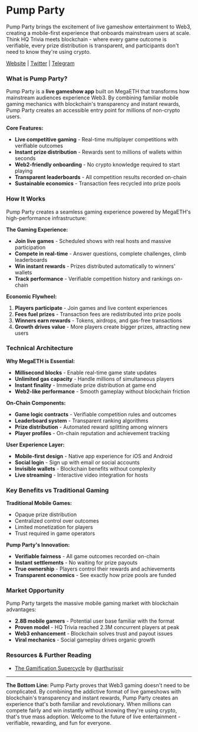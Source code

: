 # Pump Party

Pump Party brings the excitement of live gameshow entertainment to Web3, creating a mobile-first experience that onboards mainstream users at scale. Think HQ Trivia meets blockchain - where every game outcome is verifiable, every prize distribution is transparent, and participants don't need to know they're using crypto.

[Website](https://www.pumpparty.com/) | [Twitter](https://x.com/pumpparty) | [Telegram](https://t.me/+kh4RQgAcmZAzYWQx)

### What is Pump Party?

Pump Party is a **live gameshow app** built on MegaETH that transforms how mainstream audiences experience Web3. By combining familiar mobile gaming mechanics with blockchain's transparency and instant rewards, Pump Party creates an accessible entry point for millions of non-crypto users.

**Core Features:**

* **Live competitive gaming** - Real-time multiplayer competitions with verifiable outcomes
* **Instant prize distribution** - Rewards sent to millions of wallets within seconds
* **Web2-friendly onboarding** - No crypto knowledge required to start playing
* **Transparent leaderboards** - All competition results recorded on-chain
* **Sustainable economics** - Transaction fees recycled into prize pools

### How It Works

Pump Party creates a seamless gaming experience powered by MegaETH's high-performance infrastructure:

**The Gaming Experience:**

* **Join live games** - Scheduled shows with real hosts and massive participation
* **Compete in real-time** - Answer questions, complete challenges, climb leaderboards
* **Win instant rewards** - Prizes distributed automatically to winners' wallets
* **Track performance** - Verifiable competition history and rankings on-chain

**Economic Flywheel:**

1. **Players participate** - Join games and live content experiences
2. **Fees fuel prizes** - Transaction fees are redistributed into prize pools
3. **Winners earn rewards** - Tokens, airdrops, and gas-free transactions
4. **Growth drives value** - More players create bigger prizes, attracting new users

### Technical Architecture

**Why MegaETH is Essential:**

* **Millisecond blocks** - Enable real-time game state updates
* **Unlimited gas capacity** - Handle millions of simultaneous players
* **Instant finality** - Immediate prize distribution at game end
* **Web2-like performance** - Smooth gameplay without blockchain friction

**On-Chain Components:**

* **Game logic contracts** - Verifiable competition rules and outcomes
* **Leaderboard system** - Transparent ranking algorithms
* **Prize distribution** - Automated reward splitting among winners
* **Player profiles** - On-chain reputation and achievement tracking

**User Experience Layer:**

* **Mobile-first design** - Native app experience for iOS and Android
* **Social login** - Sign up with email or social accounts
* **Invisible wallets** - Blockchain benefits without complexity
* **Live streaming** - Interactive video integration for hosts

### Key Benefits vs Traditional Gaming

**Traditional Mobile Games:**

* Opaque prize distribution
* Centralized control over outcomes
* Limited monetization for players
* Trust required in game operators

**Pump Party's Innovation:**

* **Verifiable fairness** - All game outcomes recorded on-chain
* **Instant settlements** - No waiting for prize payouts
* **True ownership** - Players control their rewards and achievements
* **Transparent economics** - See exactly how prize pools are funded

### Market Opportunity

Pump Party targets the massive mobile gaming market with blockchain advantages:

* **2.8B mobile gamers** - Potential user base familiar with the format
* **Proven model** - HQ Trivia reached 2.3M concurrent players at peak
* **Web3 enhancement** - Blockchain solves trust and payout issues
* **Viral mechanics** - Social gameplay drives organic growth

### Resources & Further Reading

* [The Gamification Supercycle](https://x.com/arthurissir/status/1981405158761287728) by [@arthurissir](https://x.com/arthurissir)

***

**The Bottom Line:** Pump Party proves that Web3 gaming doesn't need to be complicated. By combining the addictive format of live gameshows with blockchain's transparency and instant rewards, Pump Party creates an experience that's both familiar and revolutionary. When millions can compete fairly and win instantly without knowing they're using crypto, that's true mass adoption. Welcome to the future of live entertainment - verifiable, rewarding, and fun for everyone.
